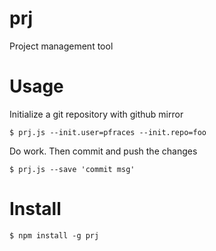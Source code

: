 # prj

Project management tool

# Usage

Initialize a git repository with github mirror

    $ prj.js --init.user=pfraces --init.repo=foo

Do work. Then commit and push the changes

    $ prj.js --save 'commit msg'

# Install

    $ npm install -g prj
